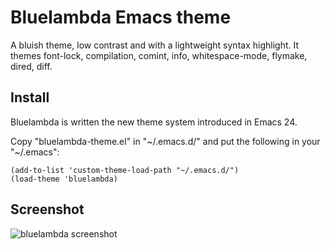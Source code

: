 Bluelambda Emacs theme
======================
A bluish theme, low contrast and with a lightweight syntax highlight. It
themes font-lock, compilation, comint, info, whitespace-mode, flymake,
dired, diff.


Install
-------
Bluelambda is written the new theme system introduced in Emacs 24.

Copy "bluelambda-theme.el" in "~/.emacs.d/" and put the following in your
"~/.emacs":

    (add-to-list 'custom-theme-load-path "~/.emacs.d/")
    (load-theme 'bluelambda)

Screenshot
----------
![bluelambda screenshot](http://positronicbrain.github.com/images/bluelambda.png)